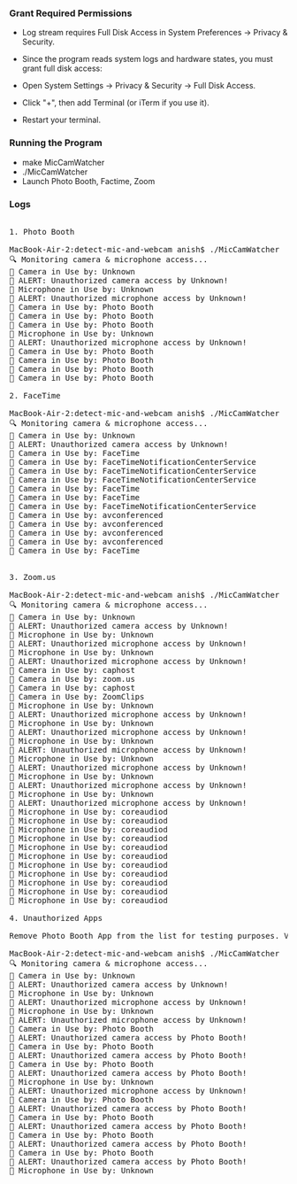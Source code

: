 
### Grant Required Permissions

- Log stream requires Full Disk Access in System Preferences → Privacy & Security.

- Since the program reads system logs and hardware states, you must grant full disk access:

- Open System Settings → Privacy & Security → Full Disk Access.
- Click "+", then add Terminal (or iTerm if you use it).
- Restart your terminal.


### Running the Program

- make MicCamWatcher
- ./MicCamWatcher
- Launch Photo Booth, Factime, Zoom

### Logs

<pre>

1. Photo Booth

MacBook-Air-2:detect-mic-and-webcam anish$ ./MicCamWatcher 
🔍 Monitoring camera & microphone access...
📸 Camera in Use by: Unknown
🚨 ALERT: Unauthorized camera access by Unknown!
🎤 Microphone in Use by: Unknown
🚨 ALERT: Unauthorized microphone access by Unknown!
📸 Camera in Use by: Photo Booth
📸 Camera in Use by: Photo Booth
📸 Camera in Use by: Photo Booth
🎤 Microphone in Use by: Unknown
🚨 ALERT: Unauthorized microphone access by Unknown!
📸 Camera in Use by: Photo Booth
📸 Camera in Use by: Photo Booth
📸 Camera in Use by: Photo Booth
📸 Camera in Use by: Photo Booth

2. FaceTime

MacBook-Air-2:detect-mic-and-webcam anish$ ./MicCamWatcher 
🔍 Monitoring camera & microphone access...
📸 Camera in Use by: Unknown
🚨 ALERT: Unauthorized camera access by Unknown!
📸 Camera in Use by: FaceTime
📸 Camera in Use by: FaceTimeNotificationCenterService
📸 Camera in Use by: FaceTimeNotificationCenterService
📸 Camera in Use by: FaceTimeNotificationCenterService
📸 Camera in Use by: FaceTime
📸 Camera in Use by: FaceTime
📸 Camera in Use by: FaceTimeNotificationCenterService
📸 Camera in Use by: avconferenced
📸 Camera in Use by: avconferenced
📸 Camera in Use by: avconferenced
📸 Camera in Use by: avconferenced
📸 Camera in Use by: FaceTime


3. Zoom.us

MacBook-Air-2:detect-mic-and-webcam anish$ ./MicCamWatcher 
🔍 Monitoring camera & microphone access...
📸 Camera in Use by: Unknown
🚨 ALERT: Unauthorized camera access by Unknown!
🎤 Microphone in Use by: Unknown
🚨 ALERT: Unauthorized microphone access by Unknown!
🎤 Microphone in Use by: Unknown
🚨 ALERT: Unauthorized microphone access by Unknown!
📸 Camera in Use by: caphost
📸 Camera in Use by: zoom.us
📸 Camera in Use by: caphost
📸 Camera in Use by: ZoomClips
🎤 Microphone in Use by: Unknown
🚨 ALERT: Unauthorized microphone access by Unknown!
🎤 Microphone in Use by: Unknown
🚨 ALERT: Unauthorized microphone access by Unknown!
🎤 Microphone in Use by: Unknown
🚨 ALERT: Unauthorized microphone access by Unknown!
🎤 Microphone in Use by: Unknown
🚨 ALERT: Unauthorized microphone access by Unknown!
🎤 Microphone in Use by: Unknown
🚨 ALERT: Unauthorized microphone access by Unknown!
🎤 Microphone in Use by: Unknown
🚨 ALERT: Unauthorized microphone access by Unknown!
🎤 Microphone in Use by: coreaudiod
🎤 Microphone in Use by: coreaudiod
🎤 Microphone in Use by: coreaudiod
🎤 Microphone in Use by: coreaudiod
🎤 Microphone in Use by: coreaudiod
🎤 Microphone in Use by: coreaudiod
🎤 Microphone in Use by: coreaudiod
🎤 Microphone in Use by: coreaudiod
🎤 Microphone in Use by: coreaudiod
🎤 Microphone in Use by: coreaudiod
🎤 Microphone in Use by: coreaudiod

4. Unauthorized Apps

Remove Photo Booth App from the list for testing purposes. Verify alerts generated for Photo Booth App.

MacBook-Air-2:detect-mic-and-webcam anish$ ./MicCamWatcher 
🔍 Monitoring camera & microphone access...
📸 Camera in Use by: Unknown
🚨 ALERT: Unauthorized camera access by Unknown!
🎤 Microphone in Use by: Unknown
🚨 ALERT: Unauthorized microphone access by Unknown!
🎤 Microphone in Use by: Unknown
🚨 ALERT: Unauthorized microphone access by Unknown!
📸 Camera in Use by: Photo Booth
🚨 ALERT: Unauthorized camera access by Photo Booth!
📸 Camera in Use by: Photo Booth
🚨 ALERT: Unauthorized camera access by Photo Booth!
📸 Camera in Use by: Photo Booth
🚨 ALERT: Unauthorized camera access by Photo Booth!
🎤 Microphone in Use by: Unknown
🚨 ALERT: Unauthorized microphone access by Unknown!
📸 Camera in Use by: Photo Booth
🚨 ALERT: Unauthorized camera access by Photo Booth!
📸 Camera in Use by: Photo Booth
🚨 ALERT: Unauthorized camera access by Photo Booth!
📸 Camera in Use by: Photo Booth
🚨 ALERT: Unauthorized camera access by Photo Booth!
📸 Camera in Use by: Photo Booth
🚨 ALERT: Unauthorized camera access by Photo Booth!
🎤 Microphone in Use by: Unknown

</pre>
